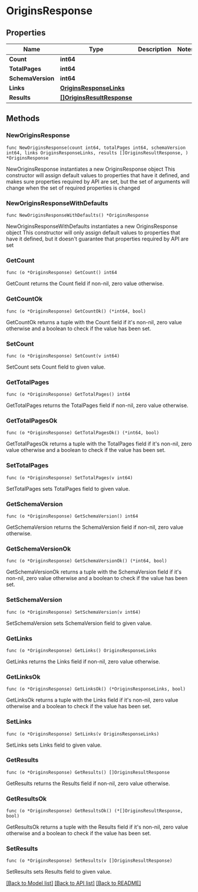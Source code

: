 # OriginsResponse

## Properties

Name | Type | Description | Notes
------------ | ------------- | ------------- | -------------
**Count** | **int64** |  | 
**TotalPages** | **int64** |  | 
**SchemaVersion** | **int64** |  | 
**Links** | [**OriginsResponseLinks**](OriginsResponseLinks.md) |  | 
**Results** | [**[]OriginsResultResponse**](OriginsResultResponse.md) |  | 

## Methods

### NewOriginsResponse

`func NewOriginsResponse(count int64, totalPages int64, schemaVersion int64, links OriginsResponseLinks, results []OriginsResultResponse, ) *OriginsResponse`

NewOriginsResponse instantiates a new OriginsResponse object
This constructor will assign default values to properties that have it defined,
and makes sure properties required by API are set, but the set of arguments
will change when the set of required properties is changed

### NewOriginsResponseWithDefaults

`func NewOriginsResponseWithDefaults() *OriginsResponse`

NewOriginsResponseWithDefaults instantiates a new OriginsResponse object
This constructor will only assign default values to properties that have it defined,
but it doesn't guarantee that properties required by API are set

### GetCount

`func (o *OriginsResponse) GetCount() int64`

GetCount returns the Count field if non-nil, zero value otherwise.

### GetCountOk

`func (o *OriginsResponse) GetCountOk() (*int64, bool)`

GetCountOk returns a tuple with the Count field if it's non-nil, zero value otherwise
and a boolean to check if the value has been set.

### SetCount

`func (o *OriginsResponse) SetCount(v int64)`

SetCount sets Count field to given value.


### GetTotalPages

`func (o *OriginsResponse) GetTotalPages() int64`

GetTotalPages returns the TotalPages field if non-nil, zero value otherwise.

### GetTotalPagesOk

`func (o *OriginsResponse) GetTotalPagesOk() (*int64, bool)`

GetTotalPagesOk returns a tuple with the TotalPages field if it's non-nil, zero value otherwise
and a boolean to check if the value has been set.

### SetTotalPages

`func (o *OriginsResponse) SetTotalPages(v int64)`

SetTotalPages sets TotalPages field to given value.


### GetSchemaVersion

`func (o *OriginsResponse) GetSchemaVersion() int64`

GetSchemaVersion returns the SchemaVersion field if non-nil, zero value otherwise.

### GetSchemaVersionOk

`func (o *OriginsResponse) GetSchemaVersionOk() (*int64, bool)`

GetSchemaVersionOk returns a tuple with the SchemaVersion field if it's non-nil, zero value otherwise
and a boolean to check if the value has been set.

### SetSchemaVersion

`func (o *OriginsResponse) SetSchemaVersion(v int64)`

SetSchemaVersion sets SchemaVersion field to given value.


### GetLinks

`func (o *OriginsResponse) GetLinks() OriginsResponseLinks`

GetLinks returns the Links field if non-nil, zero value otherwise.

### GetLinksOk

`func (o *OriginsResponse) GetLinksOk() (*OriginsResponseLinks, bool)`

GetLinksOk returns a tuple with the Links field if it's non-nil, zero value otherwise
and a boolean to check if the value has been set.

### SetLinks

`func (o *OriginsResponse) SetLinks(v OriginsResponseLinks)`

SetLinks sets Links field to given value.


### GetResults

`func (o *OriginsResponse) GetResults() []OriginsResultResponse`

GetResults returns the Results field if non-nil, zero value otherwise.

### GetResultsOk

`func (o *OriginsResponse) GetResultsOk() (*[]OriginsResultResponse, bool)`

GetResultsOk returns a tuple with the Results field if it's non-nil, zero value otherwise
and a boolean to check if the value has been set.

### SetResults

`func (o *OriginsResponse) SetResults(v []OriginsResultResponse)`

SetResults sets Results field to given value.



[[Back to Model list]](../README.md#documentation-for-models) [[Back to API list]](../README.md#documentation-for-api-endpoints) [[Back to README]](../README.md)


